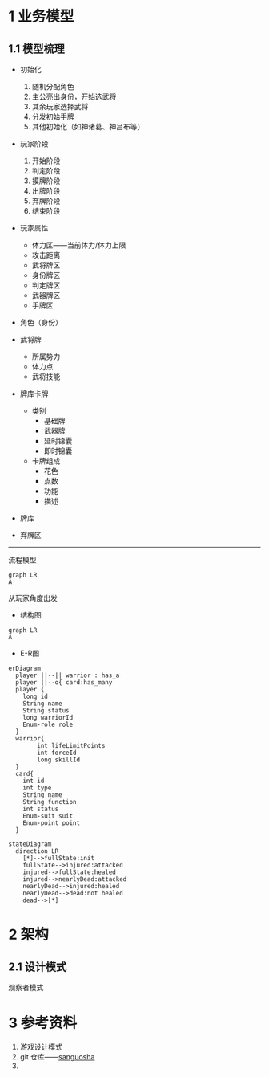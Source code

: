 # 1 业务模型

## 1.1 模型梳理

- 初始化

  1. 随机分配角色
  2. 主公亮出身份，开始选武将
  3. 其余玩家选择武将
  4. 分发初始手牌
  5. 其他初始化（如神诸葛、神吕布等）
- 玩家阶段

  1. 开始阶段
  2. 判定阶段
  3. 摸牌阶段
  4. 出牌阶段
  5. 弃牌阶段
  6. 结束阶段
- 玩家属性

  - 体力区——当前体力/体力上限
  - 攻击距离
  - 武将牌区
  - 身份牌区
  - 判定牌区
  - 武器牌区
  - 手牌区
- 角色（身份）
- 武将牌

  - 所属势力
  - 体力点
  - 武将技能
- 牌库卡牌

  - 类别
    - 基础牌
    - 武器牌
    - 延时锦囊
    - 即时锦囊
  - 卡牌组成
    - 花色
    - 点数
    - 功能
    - 描述
- 牌库
- 弃牌区

---

流程模型

```mermaid
graph LR
A

```

从玩家角度出发

- 结构图

```mermaid
graph LR
A
```

- E-R图

```mermaid
erDiagram
  player ||--|| warrior : has_a
  player ||--o{ card:has_many
  player {
    long id
    String name
    String status
    long warriorId
    Enum-role role
  }
  warrior{
		int lifeLimitPoints
		int forceId
		long skillId
  }
  card{
  	int id
  	int type
  	String name
  	String function
  	int status
  	Enum-suit suit
  	Enum-point point
  }
```

```mermaid
stateDiagram
  direction LR
    [*]-->fullState:init
    fullState-->injured:attacked
    injured-->fullState:healed
    injured-->nearlyDead:attacked
    nearlyDead-->injured:healed
    nearlyDead-->dead:not healed
    dead-->[*]
```



# 2 架构
## 2.1 设计模式
观察者模式


# 3 参考资料
1. [游戏设计模式](https://gpp.tkchu.me/)
2. git 仓库——[sanguosha](https://github.com/zero9230/sanguosha)
3. 

